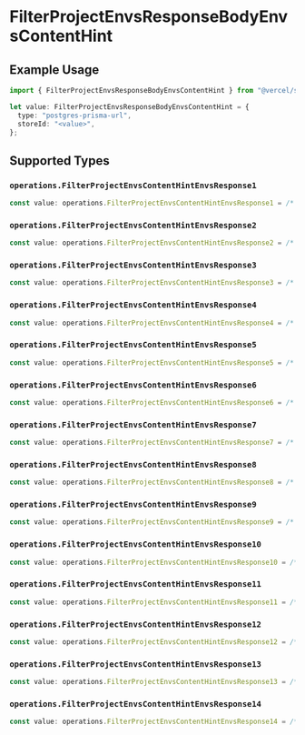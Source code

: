 # FilterProjectEnvsResponseBodyEnvsContentHint

## Example Usage

```typescript
import { FilterProjectEnvsResponseBodyEnvsContentHint } from "@vercel/sdk/models/operations";

let value: FilterProjectEnvsResponseBodyEnvsContentHint = {
  type: "postgres-prisma-url",
  storeId: "<value>",
};
```

## Supported Types

### `operations.FilterProjectEnvsContentHintEnvsResponse1`

```typescript
const value: operations.FilterProjectEnvsContentHintEnvsResponse1 = /* values here */
```

### `operations.FilterProjectEnvsContentHintEnvsResponse2`

```typescript
const value: operations.FilterProjectEnvsContentHintEnvsResponse2 = /* values here */
```

### `operations.FilterProjectEnvsContentHintEnvsResponse3`

```typescript
const value: operations.FilterProjectEnvsContentHintEnvsResponse3 = /* values here */
```

### `operations.FilterProjectEnvsContentHintEnvsResponse4`

```typescript
const value: operations.FilterProjectEnvsContentHintEnvsResponse4 = /* values here */
```

### `operations.FilterProjectEnvsContentHintEnvsResponse5`

```typescript
const value: operations.FilterProjectEnvsContentHintEnvsResponse5 = /* values here */
```

### `operations.FilterProjectEnvsContentHintEnvsResponse6`

```typescript
const value: operations.FilterProjectEnvsContentHintEnvsResponse6 = /* values here */
```

### `operations.FilterProjectEnvsContentHintEnvsResponse7`

```typescript
const value: operations.FilterProjectEnvsContentHintEnvsResponse7 = /* values here */
```

### `operations.FilterProjectEnvsContentHintEnvsResponse8`

```typescript
const value: operations.FilterProjectEnvsContentHintEnvsResponse8 = /* values here */
```

### `operations.FilterProjectEnvsContentHintEnvsResponse9`

```typescript
const value: operations.FilterProjectEnvsContentHintEnvsResponse9 = /* values here */
```

### `operations.FilterProjectEnvsContentHintEnvsResponse10`

```typescript
const value: operations.FilterProjectEnvsContentHintEnvsResponse10 = /* values here */
```

### `operations.FilterProjectEnvsContentHintEnvsResponse11`

```typescript
const value: operations.FilterProjectEnvsContentHintEnvsResponse11 = /* values here */
```

### `operations.FilterProjectEnvsContentHintEnvsResponse12`

```typescript
const value: operations.FilterProjectEnvsContentHintEnvsResponse12 = /* values here */
```

### `operations.FilterProjectEnvsContentHintEnvsResponse13`

```typescript
const value: operations.FilterProjectEnvsContentHintEnvsResponse13 = /* values here */
```

### `operations.FilterProjectEnvsContentHintEnvsResponse14`

```typescript
const value: operations.FilterProjectEnvsContentHintEnvsResponse14 = /* values here */
```

